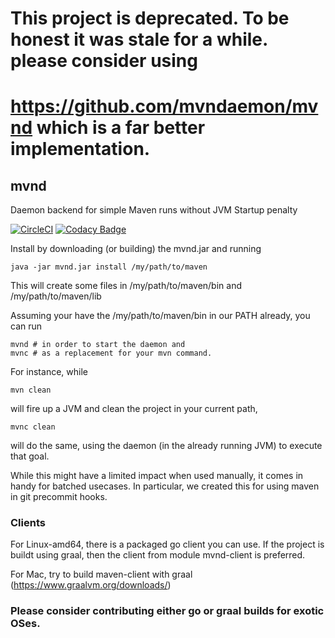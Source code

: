 
# This project is deprecated. To be honest it was stale for a while. please consider using 
# https://github.com/mvndaemon/mvnd which is a far better implementation.

## mvnd
Daemon backend for simple Maven runs without JVM Startup penalty

[![CircleCI](https://circleci.com/gh/Mercateo/mvnd/tree/master.svg?style=svg)](https://circleci.com/gh/Mercateo/mvnd/tree/master)
[![Codacy Badge](https://api.codacy.com/project/badge/Grade/4244d23fe9794184a4b4d44256194be2)](https://www.codacy.com/app/uwe/mvnd?utm_source=github.com&amp;utm_medium=referral&amp;utm_content=Mercateo/mvnd&amp;utm_campaign=Badge_Grade)

Install by downloading (or building) the mvnd.jar and running

	java -jar mvnd.jar install /my/path/to/maven

This will create some files in /my/path/to/maven/bin and /my/path/to/maven/lib

Assuming your have the /my/path/to/maven/bin in our PATH already, you can run

    mvnd # in order to start the daemon and
    mvnc # as a replacement for your mvn command. 

For instance, while

    mvn clean 

will fire up a JVM and clean the project in your current path,

    mvnc clean

will do the same, using the daemon (in the already running JVM) to execute that goal.

While this might have a limited impact when used manually, it comes in handy for batched usecases. In particular, we created this for using maven in git precommit hooks.

### Clients

For Linux-amd64, there is a packaged go client you can use. If the project
is buildt using graal, then the client from module mvnd-client is preferred.

For Mac, try to build maven-client with graal
(https://www.graalvm.org/downloads/)

### Please consider contributing either go or graal builds for exotic OSes.
